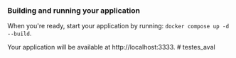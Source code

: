 ### Building and running your application

When you're ready, start your application by running:
`docker compose up -d --build`.

Your application will be available at http://localhost:3333.
#   t e s t e s _ a v a l  
 